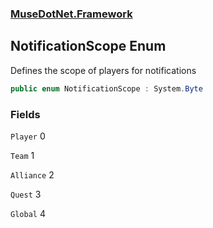 ### [MuseDotNet.Framework](./MuseDotNet-Framework.md 'MuseDotNet.Framework')
## NotificationScope Enum
Defines the scope of players for notifications  
```csharp
public enum NotificationScope : System.Byte
```
### Fields
<a name='NotificationScope-Player'></a>
`Player` 0  
  
  
<a name='NotificationScope-Team'></a>
`Team` 1  
  
  
<a name='NotificationScope-Alliance'></a>
`Alliance` 2  
  
  
<a name='NotificationScope-Quest'></a>
`Quest` 3  
  
  
<a name='NotificationScope-Global'></a>
`Global` 4  
  
  
